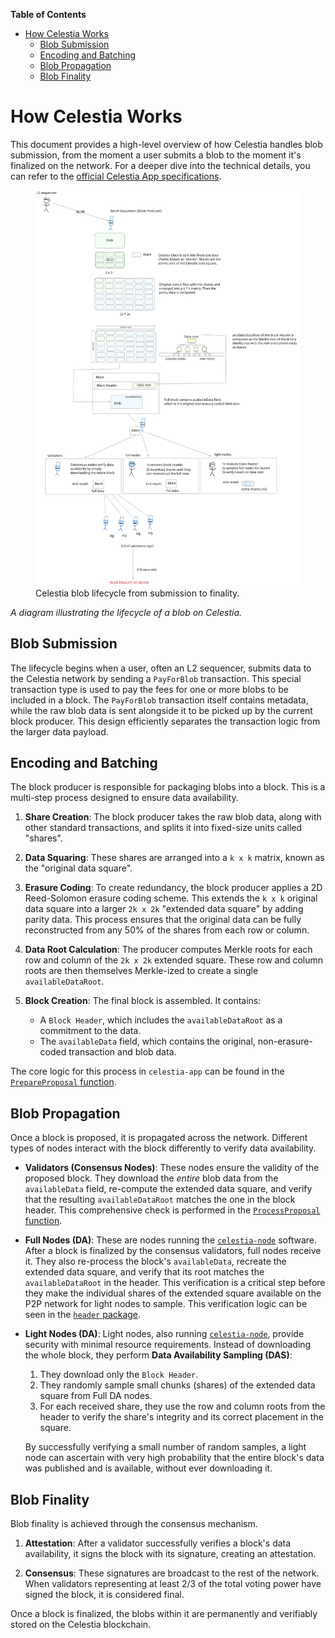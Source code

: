<!-- START doctoc generated TOC please keep comment here to allow auto update -->
<!-- DON'T EDIT THIS SECTION, INSTEAD RE-RUN doctoc TO UPDATE -->
**Table of Contents**

- [How Celestia Works](#how-celestia-works)
  - [Blob Submission](#blob-submission)
  - [Encoding and Batching](#encoding-and-batching)
  - [Blob Propagation](#blob-propagation)
  - [Blob Finality](#blob-finality)

<!-- END doctoc generated TOC please keep comment here to allow auto update -->

# How Celestia Works

This document provides a high-level overview of how Celestia handles blob submission, from the moment a user submits a blob to the moment it's finalized on the network. For a deeper dive into the technical details, you can refer to the [official Celestia App specifications](https://celestiaorg.github.io/celestia-app/).

<figure>
 <img src="../../../static/assets/celestia_blob_lifecycle.svg" alt="Celestia blob lifecycle"> 
    <figcaption>Celestia blob lifecycle from submission to finality.</figcaption>
</figure>

*A diagram illustrating the lifecycle of a blob on Celestia.*

## Blob Submission

The lifecycle begins when a user, often an L2 sequencer, submits data to the Celestia network by sending a `PayForBlob` transaction. This special transaction type is used to pay the fees for one or more blobs to be included in a block. The `PayForBlob` transaction itself contains metadata, while the raw blob data is sent alongside it to be picked up by the current block producer. This design efficiently separates the transaction logic from the larger data payload. 

## Encoding and Batching

The block producer is responsible for packaging blobs into a block. This is a multi-step process designed to ensure data availability.

1.  **Share Creation**: The block producer takes the raw blob data, along with other standard transactions, and splits it into fixed-size units called "shares".

2.  **Data Squaring**: These shares are arranged into a `k x k` matrix, known as the "original data square".

3.  **Erasure Coding**: To create redundancy, the block producer applies a 2D Reed-Solomon erasure coding scheme. This extends the `k x k` original data square into a larger `2k x 2k` "extended data square" by adding parity data. This process ensures that the original data can be fully reconstructed from any 50% of the shares from each row or column.

4.  **Data Root Calculation**: The producer computes Merkle roots for each row and column of the `2k x 2k` extended square. These row and column roots are then themselves Merkle-ized to create a single `availableDataRoot`.

5.  **Block Creation**: The final block is assembled. It contains:
    *   A `Block Header`, which includes the `availableDataRoot` as a commitment to the data.
    *   The `availableData` field, which contains the original, non-erasure-coded transaction and blob data.

The core logic for this process in `celestia-app` can be found in the [`PrepareProposal` function](https://github.com/celestiaorg/celestia-app/blob/b768c4417b17e887a0104bd869dbb5579e9de9ec/app/prepare_proposal.go#L74).

## Blob Propagation

Once a block is proposed, it is propagated across the network. Different types of nodes interact with the block differently to verify data availability.

*   **Validators (Consensus Nodes)**: These nodes ensure the validity of the proposed block. They download the *entire* blob data from the `availableData` field, re-compute the extended data square, and verify that the resulting `availableDataRoot` matches the one in the block header. This comprehensive check is performed in the [`ProcessProposal` function](https://github.com/celestiaorg/celestia-app/blob/b768c4417b17e887a0104bd869dbb5579e9de9ec/app/process_proposal.go#L160).

*   **Full Nodes (DA)**: These are nodes running the [`celestia-node`](https://github.com/celestiaorg/celestia-node) software. After a block is finalized by the consensus validators, full nodes receive it. They also re-process the block's `availableData`, recreate the extended data square, and verify that its root matches the `availableDataRoot` in the header. This verification is a critical step before they make the individual shares of the extended square available on the P2P network for light nodes to sample. This verification logic can be seen in the [`header` package](https://github.com/celestiaorg/celestia-node/blob/2114324e0801c61f631000a2982dda6441260a13/header/header.go#L140).

*   **Light Nodes (DA)**: Light nodes, also running [`celestia-node`](https://github.com/celestiaorg/celestia-node), provide security with minimal resource requirements. Instead of downloading the whole block, they perform **Data Availability Sampling (DAS)**:
    1.  They download only the `Block Header`.
    2.  They randomly sample small chunks (shares) of the extended data square from Full DA nodes.
    3.  For each received share, they use the row and column roots from the header to verify the share's integrity and its correct placement in the square.

    By successfully verifying a small number of random samples, a light node can ascertain with very high probability that the entire block's data was published and is available, without ever downloading it.

## Blob Finality

Blob finality is achieved through the consensus mechanism.

1.  **Attestation**: After a validator successfully verifies a block's data availability, it signs the block with its signature, creating an attestation.

2.  **Consensus**: These signatures are broadcast to the rest of the network. When validators representing at least 2/3 of the total voting power have signed the block, it is considered final.

Once a block is finalized, the blobs within it are permanently and verifiably stored on the Celestia blockchain.
